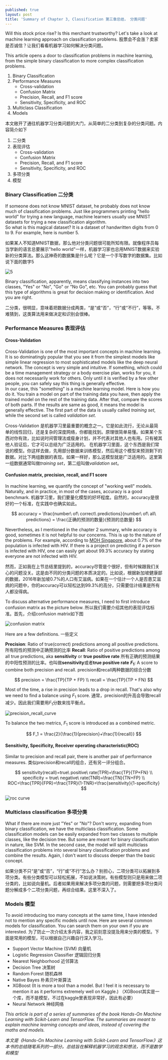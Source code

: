 ```yaml
---
published: true
layout: post
title: 'Summary of Chapter 3, Classification 第三章总结， 分类问题'
---
```


Will this stock price rise? Is this merchant trustworthy? Let's take a look at machine learning approach on classification problems. 股票会不会涨？卖家是否诚信？让我们看看机器学习如何解决分类问题。

This article opens a door to classification problems in machine learning, from the simple binary classification to more complex classification problems.
1. Binary Classification
2. Performance Measures
    * Cross-validation
    * Confusion Matrix
    * Precision, Recall, and F1 score
    * Sensitivity, Specificity, and ROC
3. Multiclass Classification
4. Models

本文敞开了通往机器学习分类问题的大门，从简单的二分类到复杂的分类问题。内容简介如下
1. 二分类
2. 表现评估
    * Cross-validation
    * Confusion Matrix
    * Precision, Recall, and F1 score
    * Sensitivity, Specificity, and ROC
3. 多项分类
4. 模型

### Binary Classification 二分类

If someone does not know MNIST dataset, he probably does not know much of classification problems. Just like programmers printing "hello world" for trying a new language, machine learners usually use MNIST datasets for trying a new classification algorithm.  
So what is this magical dataset? It is a dataset of handwritten digits from 0 to 9. For example, here is number 5.

如果某人不知道MNIST数据，那么他对分类问题很可能所知有限。就像程序员每当学新的语言总要展示"hello world"一样，机器学习家也总用MNIST数据来实验新的分类算法。那么这神奇的数据集是什么呢？它是一个手写数字的数据集。比如说下面的数字5

![5](../images/handson/chap3_mnist_digit.png "number")

Binary classification, apparently, means classifying instances into two classes, "Yes" or "No", "Go" or "No Go", etc. You can probably guess that this type of algorithms is great for decision making or identification. And you are right. 

二分类，很明显，意味着把数据分成两类，“是”或“否”，“行”或“不行”，等等。不难猜到，这类算法用来做决定和识别会很棒。

### Performance Measures 表现评估  

#### Cross-Validation

Cross-Validation is one of the most important concepts in machine learning. It is so dominatingly popular that you see it from the simplest models like simple linear regression to most sophisticated models like the deep neural network. The concept is very simple and intuitive. If something, which could be a time management strategy or a body exercise plan, works for you, it does not necessarily work for others. Only until it is verified by a few other people, you can safely say this thing is generally effective.  
In our case, this "something" is a machine learning model. Here is how you do it. You train a model on part of the training data you have, then apply the trained model on the rest of the training data. After that, compare the scores of both parts. If the results are same as good, it means the model is generally effective. The first part of the data is usually called *training set*, while the second set is called *validation set*.

Cross-Validation 是机器学习里最重要的概念之一。它是如此流行，无论从最简单的线性回归，还是复杂的深度网络，你都能找到。原理很简单易懂。如果某个东西对你有效，比如说时间管理法或瘦身计划，并不代表对其他人也有用。只有被其他人验证后，它才可以总结为广泛适用的。
在机器学习里面，这个东西是我们常说的模型。你这样去做，先用部分数据来训练模型，然后用这个模型来预测剩下的数据。对比下两组数据的表现。如果一样好，那么这模型就是广泛适用的。这里第一组数据通常叫做*training set*，第二组叫做*validation set*。

#### Confusion matrix, precision, recall, and F1 score

In machine learning, we quantify the concept of "working well" models. Naturally, and in practice, in most of the cases, accuracy is a good benchmark. 
机器学习里，我们要量化模型的好坏程度。自然的，accuracy是很好的一个标准，在实践中也确实如此。

$$
accuracy  = \frac{number\ of\ correct\ predictions}{number\ of\ all\ predictions} = \frac{正确的预测的数量}{预测的总数量}
$$

Nevertheless, as I mentioned in the chapter 2 summary, while accuracy is good, sometimes it is not helpful to our concerns. This is up to the nature of the problems. For example, according to [MOH Singapore](https://www.moh.gov.sg/content/moh_web/home/statistics/infectiousDiseasesStatistics/HIV_Stats/update-on-the-hiv-aids-situation-in-singapore-2016--june-2017-.html), about 0.7% of the population is infected with HIV. If there is a project on predicting if a person is infected with HIV, one can easily get about 99.3% accuracy by stating everyone are not infected with HIV. 

然而，正如我在上节总结里提到的，accuracy尽管是个很好，但有时候跟我们关心的问题没关。这是由不同的分类问题的本质决定的。比如说，根据新加坡健康部的数据，2016年新加坡0.7%的人口有艾滋病。如果在一个估计一个人是否患艾滋病的问题中，你的accuracy可以轻松达到99.3%的高分，只需要估计结果是所有人都没得病。

To discuss alternative performance measures, I need to first introduce confusion matrix as the picture below. 
所以我们需要介绍其他的表现评估标准。首先，介绍confusion matrix如下图

![confusion matrix](../images/handson/chap3_confusion_matrix.png "Confusion Matrix")

Here are a few definitions.
一些定义 

**Precision**: Ratio of true(correct) predictions among all positive predictions.  所有阳性的预测中正确预测的比率
**Recall**: Ratio of positive predictions among all true predictions, aka **sensitivity** or **true positive rate**  所有正确的预测结果的中阳性预测的比率。也叫做**sensitivity**或者**true positive rate** 
**$F_1$**: A score to combine both precision and recall. precision和recall两种数据的综合分数

$$
precision = \frac{TP}{TP + FP} \\
recall = \frac{TP}{TP + FN}
$$

Most of the time, a rise in precision leads to a drop in recall. That's also why we need to find a balance using $F_1$ score.
通常，precision的升高会导致recall减少。因此我们需要用$F_1$分数来找平衡点。

![precision_recall_curve](../images/handson/chap3_precision_recall_curve.png "precision_recall_curve")

To balance the two metrics, $F_1$ score is introduced as a combined metric.

$$
F_1 = \frac{2}{\frac{1}{precision}+\frac{1}{recall}}
$$

#### Sensitivity, Specificity, Receiver operating characteristic(ROC)

Similar to precision and recall pair, there is another pair of performance measures.
类似precision和recall的组合，还有另一评分组合。

$$
sensitivity(recall)=true\ positive\ rate(TPR)=\frac{TP}{TP+FN} \\
specificity = true\ negative\ rate(TNR)=\frac{TN}{TN+FP} \\
ROC=\frac{TPR}{FPR}=\frac{TPR}{1-TNR}=\frac{sensitivity}{1-specificity}
$$

![roc curve](../images/handson/chap3_roc_curve.png "roc_curve")

### Multiclass classification 多项分类

What if there are more just "Yes" or "No"? Don't worry, expanding from binary classification, we have the multiclass classification. Some classification models can be easily expanded from two classes to multiple classes, like the decision tree. But some are meant for binary classification in nature, like SVM. In the second case, the model will split multiclass classification problems into several binary classification problems and combine the results. Again, I don't want to discuss deeper than the basic concept.

如果分类不只“是”或“否”，“行”或“不行”怎么办？别担心，二项分类可以拓展到多项分类。有些分类模型可以轻松拓展，不如说决策树。有些模型则只是用来做二项分类的，比如说向量机。后者如果用来解决多项分类的问题，则需要把多项分类问题分解成多个二项分类问题，再综合结果。这里不深入了。

### Models 模型

To avoid introducing too many concepts at the same time, I have intended not to mention any specific models until now. Here are several common models for classification. You can search them on your own if you are interested.
为了防止一次介绍太多内容，我之前刻意没提及用来分类的模型。下面是常用的模型，可以根据自己兴趣自行深入学习。
* Support Vector Machine (SVM)  向量机
* Logistic Regression Classifier 逻辑回归分类
* Nearest Neighborhood  近邻算法
* Decision Tree  决策树
* Random Forest  随机森林
* Native Bayes  朴素贝叶斯算法
* XGBoost (It is more a tool than a model. But I feel it is necessary to mention it as it performs extremely well on Kaggle.) （XGBoost其实是一个库，而不是模型，不过在kaggle里表现非常好，因此有必要）
* Neural Network  神经网络


*This article is part of a series of summaries of the book Hands-On Machine Learning with Scikit-Learn and TensorFlow. The summaries are meant to explain machine learning concepts and ideas, instead of covering the maths and models.* 

*本文是《Hands-On Machine Learning with Scikit-Learn and TensorFlow》这本书的总结随笔系列的一部分。总结旨在解释机器学习的观念和想法，而不是数学和模型*
